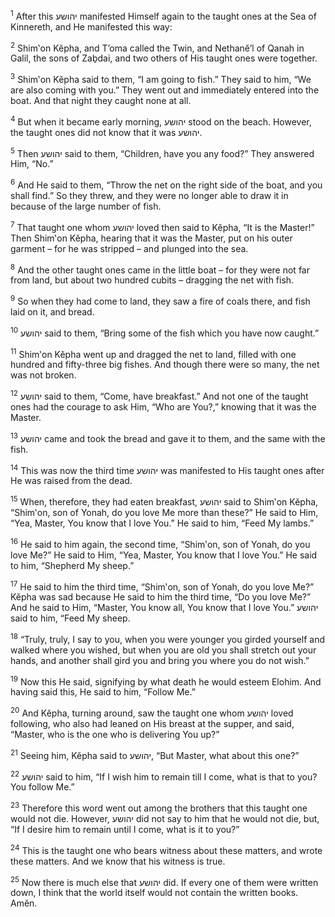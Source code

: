 <sup>1</sup> After this יהושע manifested Himself again to the taught ones at the Sea of Kinnereth, and He manifested this way:

<sup>2</sup> Shim‛on Kĕpha, and T’oma called the Twin, and Nethanĕ’l of Qanah in Galil, the sons of Zaḇdai, and two others of His taught ones were together.

<sup>3</sup> Shim‛on Kĕpha said to them, “I am going to fish.” They said to him, “We are also coming with you.” They went out and immediately entered into the boat. And that night they caught none at all.

<sup>4</sup> But when it became early morning, יהושע stood on the beach. However, the taught ones did not know that it was יהושע.

<sup>5</sup> Then יהושע said to them, “Children, have you any food?” They answered Him, “No.”

<sup>6</sup> And He said to them, “Throw the net on the right side of the boat, and you shall find.” So they threw, and they were no longer able to draw it in because of the large number of fish.

<sup>7</sup> That taught one whom יהושע loved then said to Kĕpha, “It is the Master!” Then Shim‛on Kĕpha, hearing that it was the Master, put on his outer garment – for he was stripped – and plunged into the sea.

<sup>8</sup> And the other taught ones came in the little boat – for they were not far from land, but about two hundred cubits – dragging the net with fish.

<sup>9</sup> So when they had come to land, they saw a fire of coals there, and fish laid on it, and bread.

<sup>10</sup> יהושע said to them, “Bring some of the fish which you have now caught.”

<sup>11</sup> Shim‛on Kĕpha went up and dragged the net to land, filled with one hundred and fifty-three big fishes. And though there were so many, the net was not broken.

<sup>12</sup> יהושע said to them, “Come, have breakfast.” And not one of the taught ones had the courage to ask Him, “Who are You?,” knowing that it was the Master.

<sup>13</sup> יהושע came and took the bread and gave it to them, and the same with the fish.

<sup>14</sup> This was now the third time יהושע was manifested to His taught ones after He was raised from the dead.

<sup>15</sup> When, therefore, they had eaten breakfast, יהושע said to Shim‛on Kĕpha, “Shim‛on, son of Yonah, do you love Me more than these?” He said to Him, “Yea, Master, You know that I love You.” He said to him, “Feed My lambs.”

<sup>16</sup> He said to him again, the second time, “Shim‛on, son of Yonah, do you love Me?” He said to Him, “Yea, Master, You know that I love You.” He said to him, “Shepherd My sheep.”

<sup>17</sup> He said to him the third time, “Shim‛on, son of Yonah, do you love Me?” Kĕpha was sad because He said to him the third time, “Do you love Me?” And he said to Him, “Master, You know all, You know that I love You.” יהושע said to him, “Feed My sheep.

<sup>18</sup> “Truly, truly, I say to you, when you were younger you girded yourself and walked where you wished, but when you are old you shall stretch out your hands, and another shall gird you and bring you where you do not wish.”

<sup>19</sup> Now this He said, signifying by what death he would esteem Elohim. And having said this, He said to him, “Follow Me.”

<sup>20</sup> And Kĕpha, turning around, saw the taught one whom יהושע loved following, who also had leaned on His breast at the supper, and said, “Master, who is the one who is delivering You up?”

<sup>21</sup> Seeing him, Kĕpha said to יהושע, “But Master, what about this one?”

<sup>22</sup> יהושע said to him, “If I wish him to remain till I come, what is that to you? You follow Me.”

<sup>23</sup> Therefore this word went out among the brothers that this taught one would not die. However, יהושע did not say to him that he would not die, but, “If I desire him to remain until I come, what is it to you?”

<sup>24</sup> This is the taught one who bears witness about these matters, and wrote these matters. And we know that his witness is true.

<sup>25</sup> Now there is much else that יהושע did. If every one of them were written down, I think that the world itself would not contain the written books. Amĕn.

